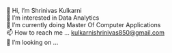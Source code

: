 👋 Hi, I’m Shrinivas Kulkarni
<br>
👀 I’m interested in Data Analytics
<br>
🌱 I’m currently doing Master Of Computer Applications
<br>
📫 How to reach me ... kulkarnishrinivas850@gmail.com
<br>
💞️ I’m looking  on ...

<!---
Shrinivas2001/Shrinivas2001 is a ✨ special ✨ repository because its `README.md` (this file) appears on your GitHub profile.
You can click the Preview link to take a look at your changes.
--->
